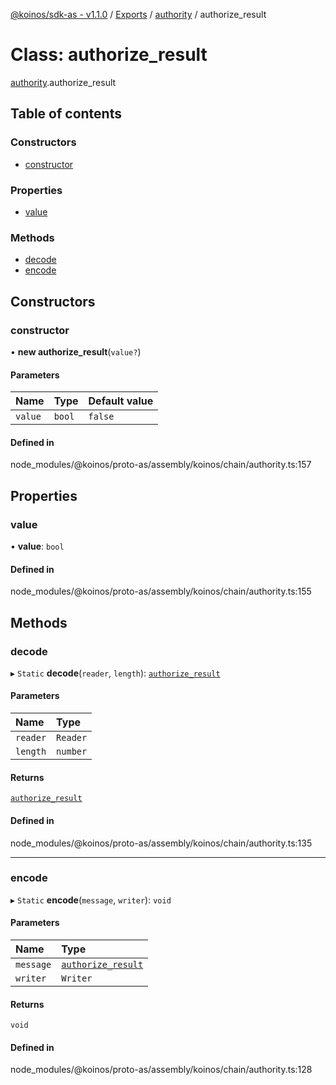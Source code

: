 [@koinos/sdk-as - v1.1.0](../README.md) / [Exports](../modules.md) / [authority](../modules/authority.md) / authorize\_result

# Class: authorize\_result

[authority](../modules/authority.md).authorize_result

## Table of contents

### Constructors

- [constructor](authority.authorize_result.md#constructor)

### Properties

- [value](authority.authorize_result.md#value)

### Methods

- [decode](authority.authorize_result.md#decode)
- [encode](authority.authorize_result.md#encode)

## Constructors

### constructor

• **new authorize_result**(`value?`)

#### Parameters

| Name | Type | Default value |
| :------ | :------ | :------ |
| `value` | `bool` | `false` |

#### Defined in

node_modules/@koinos/proto-as/assembly/koinos/chain/authority.ts:157

## Properties

### value

• **value**: `bool`

#### Defined in

node_modules/@koinos/proto-as/assembly/koinos/chain/authority.ts:155

## Methods

### decode

▸ `Static` **decode**(`reader`, `length`): [`authorize_result`](authority.authorize_result.md)

#### Parameters

| Name | Type |
| :------ | :------ |
| `reader` | `Reader` |
| `length` | `number` |

#### Returns

[`authorize_result`](authority.authorize_result.md)

#### Defined in

node_modules/@koinos/proto-as/assembly/koinos/chain/authority.ts:135

___

### encode

▸ `Static` **encode**(`message`, `writer`): `void`

#### Parameters

| Name | Type |
| :------ | :------ |
| `message` | [`authorize_result`](authority.authorize_result.md) |
| `writer` | `Writer` |

#### Returns

`void`

#### Defined in

node_modules/@koinos/proto-as/assembly/koinos/chain/authority.ts:128
